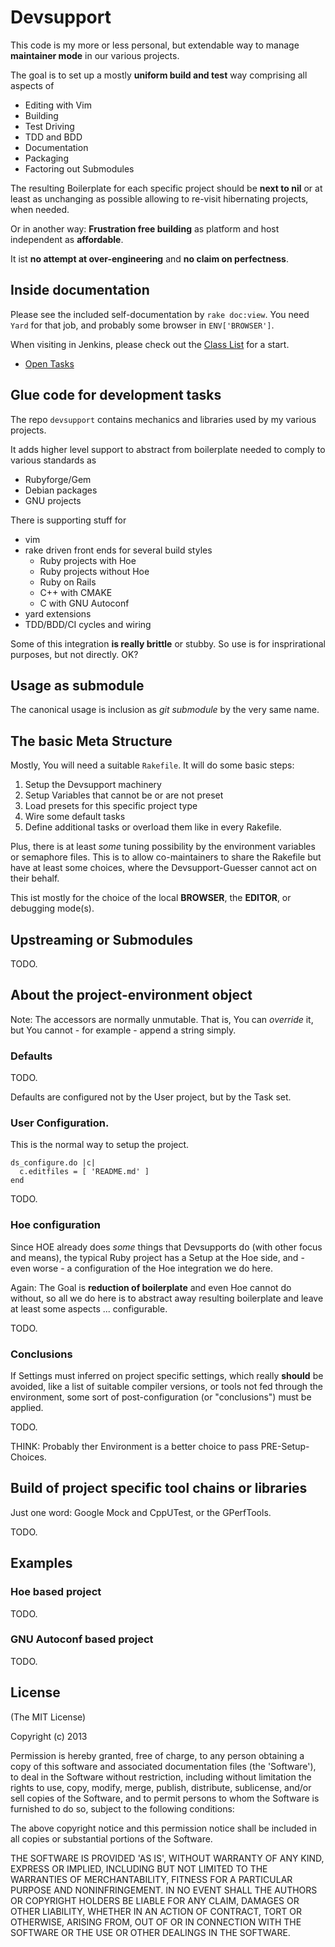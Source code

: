# Devsupport

This code is my more or less personal, but extendable way to manage **maintainer mode** in our various projects.

The goal is to set up a mostly **uniform build and test** way comprising all aspects of

* Editing with Vim
* Building
* Test Driving
* TDD and BDD
* Documentation
* Packaging
* Factoring out Submodules

The resulting Boilerplate for each specific project should be **next to nil** or at least as unchanging as possible allowing to re-visit hibernating projects, when needed.

Or in another way: **Frustration free building** as platform and host independent as **affordable**.

It ist **no attempt at over-engineering** and **no claim on perfectness**.

## Inside documentation

Please see the included self-documentation by ``rake doc:view``. You need
``Yard`` for that job, and probably some browser in ``ENV['BROWSER']``.

When visiting in Jenkins, please check out the [Class List](class_list.html)
for a start.

* [Open Tasks](_todolist.html)

## Glue code for development tasks

The repo `devsupport` contains mechanics and libraries used by my various projects.

It adds higher level support to abstract from boilerplate needed to comply to various standards as

* Rubyforge/Gem
* Debian packages
* GNU projects

There is supporting stuff for

* vim
* rake driven front ends for several build styles
  * Ruby projects with Hoe
  * Ruby projects without Hoe
  * Ruby on Rails
  * C++ with CMAKE
  * C with GNU Autoconf
* yard extensions
* TDD/BDD/CI cycles and wiring

Some of this integration **is really brittle** or stubby. So use is for insprirational purposes, but not directly. OK?

## Usage as submodule

The canonical usage is inclusion as *git submodule* by the very same name.

## The basic Meta Structure

Mostly, You will need a suitable ``Rakefile``. It will do some basic steps:

1. Setup the Devsupport machinery
1. Setup Variables that cannot be or are not preset
1. Load presets for this specific project type
1. Wire some default tasks
1. Define additional tasks or overload them like in every Rakefile.

Plus, there is at least *some* tuning possibility by the environment variables or semaphore files. This is to allow co-maintainers to share the Rakefile but have at least some choices, where the Devsupport-Guesser cannot act on their behalf.

This ist mostly for the choice of the local **BROWSER**, the **EDITOR**, or debugging mode(s).

## Upstreaming or Submodules

TODO.

## About the project-environment object

Note: The accessors are normally unmutable. That is, You can *override* it, but
You cannot - for example - append a string simply.

### Defaults

TODO.

Defaults are configured not by the User project, but by the Task set.

### User Configuration.

This is the normal way to setup the project.

```
ds_configure.do |c|
  c.editfiles = [ 'README.md' ]
end
```

TODO.

### Hoe configuration

Since HOE already does *some* things that Devsupports do (with other focus and means), the typical Ruby project has a Setup at the Hoe side, and - even worse - a configuration of the Hoe integration we do here.

Again: The Goal is **reduction of boilerplate** and even Hoe cannot do without, so all we do here is to abstract away resulting boilerplate and leave at least some aspects ... configurable.

TODO.

### Conclusions

If Settings must inferred on project specific settings, which really **should**
be avoided, like a list of suitable compiler versions, or tools not fed through
the environment, some sort of post-configuration (or "conclusions") must be
applied.

TODO.

THINK: Probably ther Environment is a better choice to pass PRE-Setup-Choices.

## Build of project specific tool chains or libraries

Just one word: Google Mock and CppUTest, or the GPerfTools.

TODO.

## Examples

### Hoe based project

TODO.

### GNU Autoconf based project

TODO.

## License

(The MIT License)

Copyright (c) 2013

Permission is hereby granted, free of charge, to any person obtaining a copy of this software and associated documentation files (the 'Software'), to deal in the Software without restriction, including without limitation the rights to use, copy, modify, merge, publish, distribute, sublicense, and/or sell copies of the Software, and to permit persons to whom the Software is furnished to do so, subject to the following conditions:

The above copyright notice and this permission notice shall be included in all copies or substantial portions of the Software.

THE SOFTWARE IS PROVIDED 'AS IS', WITHOUT WARRANTY OF ANY KIND, EXPRESS OR IMPLIED, INCLUDING BUT NOT LIMITED TO THE WARRANTIES OF MERCHANTABILITY, FITNESS FOR A PARTICULAR PURPOSE AND NONINFRINGEMENT. IN NO EVENT SHALL THE AUTHORS OR COPYRIGHT HOLDERS BE LIABLE FOR ANY CLAIM, DAMAGES OR OTHER LIABILITY, WHETHER IN AN ACTION OF CONTRACT, TORT OR OTHERWISE, ARISING FROM, OUT OF OR IN CONNECTION WITH THE SOFTWARE OR THE USE OR OTHER DEALINGS IN THE SOFTWARE.

